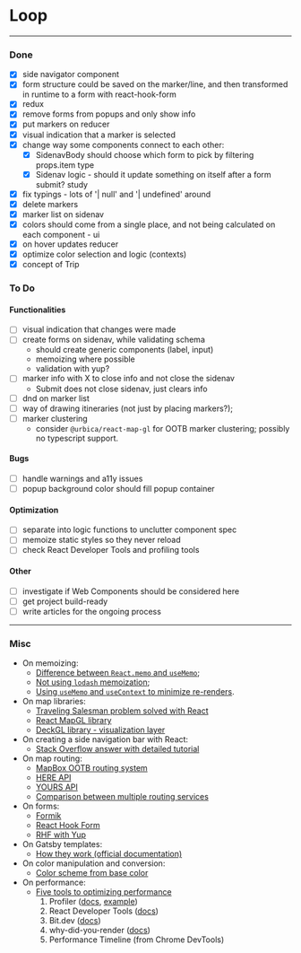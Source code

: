 # Loop

---

### Done

- [x] side navigator component
- [x] form structure could be saved on the marker/line, and then transformed in runtime to a form with react-hook-form
- [x] redux
- [x] remove forms from popups and only show info
- [x] put markers on reducer
- [x] visual indication that a marker is selected
- [x] change way some components connect to each other:
  - [x] SidenavBody should choose which form to pick by filtering props.item type
  - [x] Sidenav logic - should it update something on itself after a form submit? study
- [x] fix typings - lots of '| null' and '| undefined' around
- [x] delete markers
- [x] marker list on sidenav
- [x] colors should come from a single place, and not being calculated on each component - ui
- [x] on hover updates reducer
- [x] optimize color selection and logic (contexts)
- [x] concept of Trip

### To Do

#### Functionalities

- [ ] visual indication that changes were made
- [ ] create forms on sidenav, while validating schema
  - should create generic components (label, input)
  - memoizing where possible
  - validation with yup?
- [ ] marker info with X to close info and not close the sidenav
  - Submit does not close sidenav, just clears info
- [ ] dnd on marker list
- [ ] way of drawing itineraries (not just by placing markers?);
- [ ] marker clustering
  - consider `@urbica/react-map-gl` for OOTB marker clustering; possibly no typescript support.

#### Bugs

- [ ] handle warnings and a11y issues
- [ ] popup background color should fill popup container

#### Optimization

- [ ] separate into logic functions to unclutter component spec
- [ ] memoize static styles so they never reload
- [ ] check React Developer Tools and profiling tools

#### Other

- [ ] investigate if Web Components should be considered here
- [ ] get project build-ready
- [ ] write articles for the ongoing process

---

### Misc

- On memoizing:
  - [Difference between `React.memo` and `useMemo`](https://stackoverflow.com/questions/55466104/using-usememo-instead-of-react-memo-syntax-issue);
  - [Not using `lodash` memoization](https://dev.to/nioufe/you-should-not-use-lodash-for-memoization-3441);
  - [Using `useMemo` and `useContext` to minimize re-renders](https://github.com/facebook/react/issues/15156).
- On map libraries:
  - [Traveling Salesman problem solved with React](https://www.reddit.com/r/reactjs/comments/di9t67/i_made_an_interactive_solver_for_the_traveling/f3usd67/)
  - [React MapGL library](http://visgl.github.io/react-map-gl/)
  - [DeckGL library - visualization layer](https://deck.gl/#/)
- On creating a side navigation bar with React:
  - [Stack Overflow answer with detailed tutorial](https://stackoverflow.com/questions/39974486/accordion-sidebar-menu-using-nav-components-with-react-bootstrap)
- On map routing:
  - [MapBox OOTB routing system](https://docs.mapbox.com/api/navigation/)
  - [HERE API](https://developer.here.com/)
  - [YOURS API](https://wiki.openstreetmap.org/wiki/YOURS#API_users)
  - [Comparison between multiple routing services](https://wiki.openstreetmap.org/wiki/Routing/online_routers)
- On forms:
  - [Formik](https://jaredpalmer.com/formik/)
  - [React Hook Form](https://react-hook-form.com/get-started)
  - [RHF with Yup](https://codesandbox.io/s/928po918qr)
- On Gatsby templates:
  - [How they work (official documentation)](https://www.gatsbyjs.org/docs/building-with-components/#page-template-components)
- On color manipulation and conversion:
  - [Color scheme from base color](https://bgrins.github.io/TinyColor/)
- On performance:
  - [Five tools to optimizing performance](https://blog.bitsrc.io/5-recommended-tools-for-optimizing-performance-in-reactjs-29eb2a3ec46d)
    1. Profiler ([docs](https://reactjs.org/docs/profiler.html), [example](https://codesandbox.io/s/agitated-violet-ojlur))
    2. React Developer Tools ([docs](https://chrome.google.com/webstore/detail/react-developer-tools/fmkadmapgofadopljbjfkapdkoienihi?hl=en))
    3. Bit.dev ([docs](https://bit.dev/))
    4. why-did-you-render ([docs](https://github.com/welldone-software/why-did-you-render))
    5. Performance Timeline (from Chrome DevTools) 
